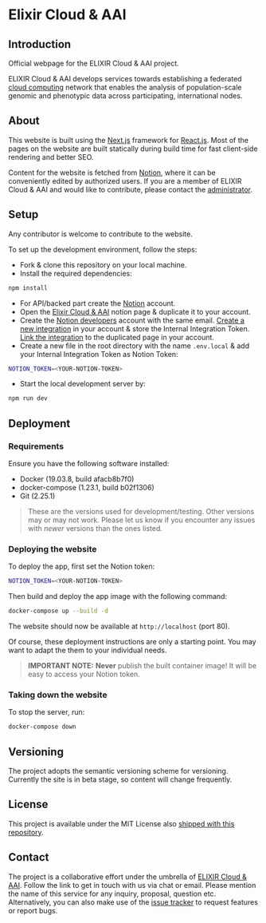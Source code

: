 # Elixir Cloud & AAI

## Introduction

Official webpage for the ELIXIR Cloud & AAI project.

ELIXIR Cloud & AAI develops services towards establishing a federated [cloud
computing](https://en.wikipedia.org/wiki/Cloud_computing) network that enables
the analysis of population-scale genomic and phenotypic data across
participating, international nodes.

## About

This website is built using the [Next.js](https://nextjs.org/) framework for
[React.js](https://reactjs.org/). Most of the pages on the website are built
statically during build time for fast client-side rendering and better SEO.

Content for the website is fetched from
[Notion](https://developers.notion.com/), where it can be conveniently edited
by authorized users. If you are a member of ELIXIR Cloud & AAI and would like
to contribute, please contact the [administrator](https://github.com/uniqueg).

## Setup

Any contributor is welcome to contribute to the website.

To set up the development environment, follow the steps:

- Fork & clone this repository on your local machine.
- Install the required dependencies:

```bash
npm install
```

- For API/backed part create the [Notion](https://www.notion.so/) account.
- Open the [Elixir Cloud & AAI](https://www.notion.so/Elixir-Cloud-AAI-cdb71fe2334c4e83b920219b2c3b9794) notion page & duplicate it to your account.
- Create the [Notion developers](https://developers.notion.com/) account with the same email. [Create a new integration](https://developers.notion.com/docs#step-1-create-an-integration) in your account & store the Internal Integration Token. [Link the integration](https://developers.notion.com/docs#step-2-share-a-database-with-your-integration) to the duplicated page in your account.
- Create a new file in the root directory with the name `.env.local` & add your Internal Integration Token as Notion Token:

```bash
NOTION_TOKEN=<YOUR-NOTION-TOKEN>
```

- Start the local development server by:

```bash
npm run dev
```

## Deployment

### Requirements

Ensure you have the following software installed:

* Docker (19.03.8, build afacb8b7f0)
* docker-compose (1.23.1, build b02f1306)
* Git (2.25.1)

> These are the versions used for development/testing. Other versions may or
> may not work. Please let us know if you encounter any issues with _newer_
> versions than the ones listed.

### Deploying the website

To deploy the app, first set the Notion token:

```bash
NOTION_TOKEN=<YOUR-NOTION-TOKEN>
```

Then build and deploy the app image with the following command:

```bash
docker-compose up --build -d
```

The website should now be available at `http://localhost` (port 80).

Of course, these deployment instructions are only a starting point. You may
want to adapt the them to your individual needs.

> **IMPORTANT NOTE:** **Never** publish the built container image! It will be
> easy to access your Notion token.

### Taking down the website

To stop the server, run:

```bash
docker-compose down
```

## Versioning

The project adopts the semantic versioning scheme for versioning. Currently the
site is in beta stage, so content will change frequently.

## License

This project is available under the MIT License also [shipped with this
repository](LICENSE).

## Contact

The project is a collaborative effort under the umbrella of [ELIXIR Cloud &
AAI](https://github.com/elixir-cloud-aai/). Follow the link to get in touch
with us via chat or email. Please mention the name of this service for any
inquiry, proposal, question etc. Alternatively, you can also make use of the
[issue
tracker](https://github.com/elixir-cloud-aai/elixir-cloud-aai.github.io/issues)
to request features or report bugs.
